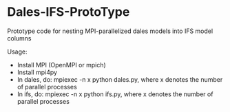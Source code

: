 # Dales-IFS-ProtoType
Prototype code for nesting MPI-parallelized dales models into IFS model columns

Usage:
* Install MPI (OpenMPI or mpich)
* Install mpi4py
* In dales, do: mpiexec -n x python dales.py, where x denotes the number of parallel processes
* In ifs, do: mpiexec -n x python ifs.py, where x denotes the number of parallel processes
